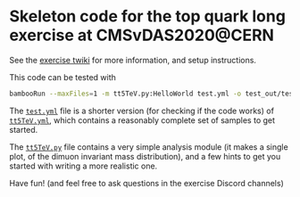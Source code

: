 Skeleton code for the top quark long exercise at CMSvDAS2020@CERN
=================================================================
See the [exercise twiki](https://twiki.cern.ch/twiki/bin/view/CMS/SWGuideCMSDataAnalysisSchoolCERN2020TopPairCrossSection) for more information, and setup instructions.

This code can be tested with
```bash
bambooRun --maxFiles=1 -m tt5TeV.py:HelloWorld test.yml -o test_out/test_1
```
The [``test.yml``](test.yml) file is a shorter version (for checking if the code works)
of [``tt5TeV.yml``](tt5TeV.yml), which contains a reasonably complete set of samples to get started.

The [``tt5TeV.py``](tt5TeV.py#L71-L91) file contains a very simple analysis module
(it makes a single plot, of the dimuon invariant mass distribution), and
a few hints to get you started with writing a more realistic one.

Have fun! (and feel free to ask questions in the exercise Discord channels)
